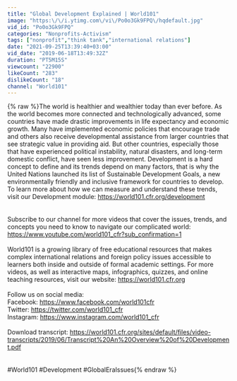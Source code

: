 ```yaml
---
title: "Global Development Explained | World101"
image: "https:\/\/i.ytimg.com\/vi\/Po0o3Gk9FPQ\/hqdefault.jpg"
vid_id: "Po0o3Gk9FPQ"
categories: "Nonprofits-Activism"
tags: ["nonprofit","think tank","international relations"]
date: "2021-09-25T13:39:40+03:00"
vid_date: "2019-06-18T13:49:32Z"
duration: "PT5M15S"
viewcount: "22900"
likeCount: "283"
dislikeCount: "18"
channel: "World101"
---
```

{% raw %}The world is healthier and wealthier today than ever before. As the world becomes more connected and technologically advanced, some countries have made drastic improvements in life expectancy and economic growth. Many have implemented economic policies that encourage trade and others also receive developmental assistance from larger countries that see strategic value in providing aid. But other countries, especially those that have experienced political instability, natural disasters, and long-term domestic conflict, have seen less improvement. Development is a hard concept to define and its trends depend on many factors, that is why the United Nations launched its list of Sustainable Development Goals, a new environmentally friendly and inclusive framework for countries to develop. To learn more about how we can measure and understand these trends, visit our Development module: <a rel="nofollow" target="blank" href="https://world101.cfr.org/development">https://world101.cfr.org/development</a><br /><br /><br />Subscribe to our channel for more videos that cover the issues, trends, and concepts you need to know to navigate our complicated world: <a rel="nofollow" target="blank" href="https://www.youtube.com/world101_cfr?sub_confirmation=1">https://www.youtube.com/world101_cfr?sub_confirmation=1</a><br /><br />World101 is a growing library of free educational resources that makes complex international relations and foreign policy issues accessible to learners both inside and outside of formal academic settings. For more videos, as well as interactive maps, infographics, quizzes, and online teaching resources, visit our website: <a rel="nofollow" target="blank" href="https://world101.cfr.org">https://world101.cfr.org</a><br /><br />Follow us on social media:<br />Facebook: <a rel="nofollow" target="blank" href="https://www.facebook.com/world101cfr">https://www.facebook.com/world101cfr</a><br />Twitter: <a rel="nofollow" target="blank" href="https://twitter.com/world101_cfr">https://twitter.com/world101_cfr</a><br />Instagram: <a rel="nofollow" target="blank" href="https://www.instagram.com/world101_cfr">https://www.instagram.com/world101_cfr</a><br /><br />Download transcript: <a rel="nofollow" target="blank" href="https://world101.cfr.org/sites/default/files/video-transcripts/2019/06/Transcript%20An%20Overview%20of%20Development.pdf">https://world101.cfr.org/sites/default/files/video-transcripts/2019/06/Transcript%20An%20Overview%20of%20Development.pdf</a><br /><br /><br />#World101 #Development #GlobalEraIssues{% endraw %}
